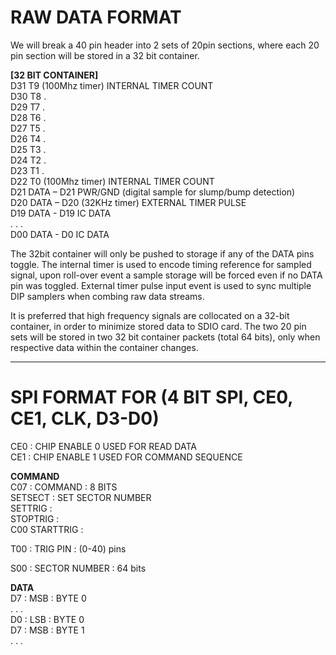 # RAW DATA FORMAT<br>

We will break a 40 pin header into 2 sets of 20pin sections, where each 20 pin section will be stored in a 32 bit container.

**[32 BIT CONTAINER]**<br>
D31  T9             (100Mhz timer)  INTERNAL TIMER COUNT<br>
D30  T8              .<br>
D29  T7              .<br>
D28  T6              .<br>
D27  T5              .<br>
D26  T4              .<br>
D25  T3              .<br>
D24  T2              .<br>
D23  T1              .<br>
D22  T0             (100Mhz timer)  INTERNAL TIMER COUNT<br>
D21  DATA – D21     PWR/GND (digital sample for slump/bump detection)<br>
D20  DATA – D20     (32KHz timer)   EXTERNAL TIMER PULSE<br>
D19  DATA - D19     IC DATA<br>
. . .<br>
D00  DATA - D0      IC DATA<br>


The 32bit container will only be pushed to storage if any of the DATA pins toggle. The internal timer is used to encode timing reference for sampled signal, upon roll-over event a sample storage will be forced even if no DATA pin was toggled. External timer pulse input event is used to sync multiple DIP samplers when combing raw data streams.<br>

It is preferred that high frequency signals are collocated on a 32-bit container, in order to minimize stored data to SDIO card. The two 20 pin sets will be stored in two 32 bit container packets (total 64 bits), only when respective data within the container changes.<br>

-----------------------------------------------------------------------------------

# SPI FORMAT FOR (4 BIT SPI, CE0, CE1, CLK, D3-D0)<br>

CE0  : CHIP ENABLE 0 USED FOR READ DATA<br>
CE1  : CHIP ENABLE 1 USED FOR COMMAND SEQUENCE<br>

**COMMAND**<br>
C07  : COMMAND : 8 BITS<br>
            SETSECT      : SET SECTOR NUMBER<br>
            SETTRIG      :<br>
            STOPTRIG     :<br>
C00         STARTTRIG    :<br>

T00  : TRIG PIN : (0-40) pins<br>

S00  : SECTOR NUMBER : 64 bits<br>


**DATA**<br>
D7   : MSB  : BYTE 0<br>
. . .<br>
D0   : LSB  : BYTE 0<br>
D7   : MSB  : BYTE 1<br>
. . .<br>



